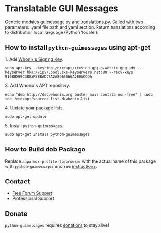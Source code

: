 # Translatable GUI Messages #

Generic modules guimessage.py and translations.py.
Called with two parameters: .yaml file path and yaml section. Return
translations according to distribution local language (Python 'locale').
## How to install `python-guimessages` using apt-get ##

1\. Add [Whonix's Signing Key](https://www.whonix.org/wiki/Whonix_Signing_Key).

```
sudo apt-key --keyring /etc/apt/trusted.gpg.d/whonix.gpg adv --keyserver hkp://ipv4.pool.sks-keyservers.net:80 --recv-keys 916B8D99C38EAF5E8ADC7A2A8D66066A2EEACCDA
```

3\. Add Whonix's APT repository.

```
echo "deb http://deb.whonix.org buster main contrib non-free" | sudo tee /etc/apt/sources.list.d/whonix.list
```

4\. Update your package lists.

```
sudo apt-get update
```

5\. Install `python-guimessages`.

```
sudo apt-get install python-guimessages
```

## How to Build deb Package ##

Replace `apparmor-profile-torbrowser` with the actual name of this package with `python-guimessages` and see [instructions](https://www.whonix.org/wiki/Dev/Build_Documentation/apparmor-profile-torbrowser).

## Contact ##

* [Free Forum Support](https://forums.whonix.org)
* [Professional Support](https://www.whonix.org/wiki/Professional_Support)

## Donate ##

`python-guimessages` requires [donations](https://www.whonix.org/wiki/Donate) to stay alive!
